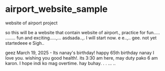 # airport_website_sample
website of airport project

so this will be a website that contain website of airport., practice for fun.....
........
fun and exciting.....,...
asdsada..,.
I will start now. e e..,..
gee.
not yet startedeee
e
Sigh..

geez
March 19, 2025 - Its nanay's birthday! happy 65th birthday nanay I love you. wishing you good health!. its 3:30 am here, may duty pako 6 am karon. I hope indi ko mag overtime. hay buhay. . .
...
..
